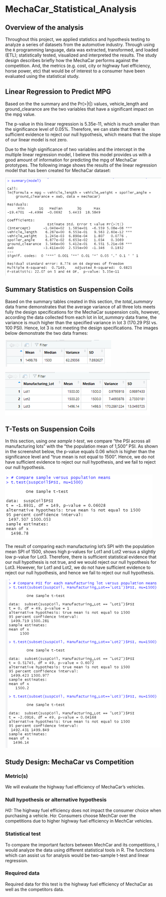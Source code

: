# **MechaCar_Statistical_Analysis**
## **Overview of the analysis**
Throughout this project, we applied statistics and hypothesis testing to analyze a series of datasets from the automotive industry. Through using the `R` programming language, data was extracted, transformed, and loaded (ETL); statistically tested, visualized and interpreted the results. 
The study design describes briefly how the MechaCar performs against the competition. And, the metrics (e.g. cost, city or highway fuel efficiency, horse power, etc) that would be of interest to a consumer have been evaluated using the statistical study.

## **Linear Regression to Predict MPG**
Based on the the summary and the Pr(>|t|) values, vehicle_length and ground_clearance are the two variables that have a significant impact on the mpg value.

The p-value in this linear regression is 5.35e-11, which is much smaller than the significance level of 0.05%. Therefore, we can state that there is sufficient evidence to reject our null hypothesis, which means that the slope of our linear model is not zero.

Due to the high significance of two variables and the intercept in the multiple linear regression model, I believe this model provides us with a good amount of information for predicting the mpg of MechaCar prototypes.
The following image shows the results of the linear regression model that has been created for MechaCar dataset:
 
![linear_regression_mpg.png](https://github.com/zkt2018/MechaCar_Statistical_Analysis/blob/main/resources/linear_regression_mpg.png)

## **Summary Statistics on Suspension Coils**

Based on the summary tables created in this section, the *total_summary* data frame demonstrates that the average variance of all three lots meets fully the design specifications for the MechaCar suspension coils, however, according the data collected from each lot in *lot_summary* data frame, the variance is much higher than the specified variance in lot 3 (170.29 PSI vs. 100 PSI). Hence, lot 3 is not meeting the design specifications. The images below demonstrate the two data frames:

![total_summary_df.png](https://github.com/zkt2018/MechaCar_Statistical_Analysis/blob/main/resources/total_summary_df.png)

![lot_summary_df.png](https://github.com/zkt2018/MechaCar_Statistical_Analysis/blob/main/resources/lot_summary_df.png)

## **T-Tests on Suspension Coils**

In this section, using *one sample t-test*, we compare “the PSI across all manufacturing lots” with the “the population mean of 1,500” PSI. As shown in the screenshot below, the p-value equals 0.06 which is higher than the significance level and “true mean is not equal to 1500”. Hence, we do not have sufficient evidence to reject our null hypothesis, and we fail to reject our null hypothesis.

![t-test_all.png](https://github.com/zkt2018/MechaCar_Statistical_Analysis/blob/main/resources/t-test_all.png)

The result of comparing each manufacturing lot’s SPI with the population mean SPI of 1500, shows high p-values for Lot1 and Lot2 versus a slightly low p-value for Lot3. Therefore, there is sufficient statistical evidence that our null hypothesis is not true, and we would reject our null hypothesis for Lot3. However, for Lot1 and Lot2, we do not have sufficient evidence to reject our null hypothesis, and hence we fail to reject our null hypothesis. 

![t-test_lots.png](https://github.com/zkt2018/MechaCar_Statistical_Analysis/blob/main/resources/t-test_lots.png)

## **Study Design: MechaCar vs Competition**

### **Metric(s)**
We will evaluate the highway fuel efficiency of MechaCar’s vehicles.

### **Null hypothesis or alternative hypothesis**
*H0:* The highway fuel efficiency does not impact the consumer choice when purchasing a vehicle.
*Ha:* Consumers choose MechCar over the competitions due to higher highway fuel efficiency in MechCar vehicles.

### **Statistical test**
To compare the important factors between MechCar and its competitions, I would analyze the data using different statistical tools in R. The functions which can assist us for analysis would be two-sample t-test and linear regression.

### **Required data**
Required data for this test is the highway fuel efficiency of MechaCar as well as the competitors data.
